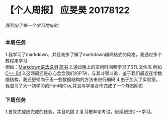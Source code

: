 # 【个人周报】 应旻昊 20178122
###### *我列出了每一个学习地址的*
### 本周任务
1.我学习了markdown，并且初步了解了markdown编码格式的风格，我通过多个教程来学习  
例如：[Markdown语法说明](https://www.appinn.com/markdown/)      [简书](http://www.jianshu.com)
2.通过晚上的空闲时间我学习了STL文件库
例如[C++ Stl](http://www.cnblogs.com/duoduo369/archive/2012/04/12/2439118.html)
3.这两周还是心心念念我们的PTA，与其斗智斗勇，鉴于我们最近在学数据结构，我还更倾向于用一些数据结构的方法来进行编码
4.由于加入了实验室，我温习了大一初学习的Html和Css,并且与学弟合作完成了一个静态网页
### 下周任务
1.首先完成应完成的任务，并且巩固
2.复习概率论考试，继续跟进C++学习。


